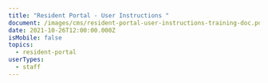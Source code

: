 ```yaml
---
title: "Resident Portal - User Instructions "
document: /images/cms/resident-portal-user-instructions-training-doc.pdf
date: 2021-10-26T12:00:00.000Z
isMobile: false
topics:
  - resident-portal
userTypes:
  - staff
---
```

